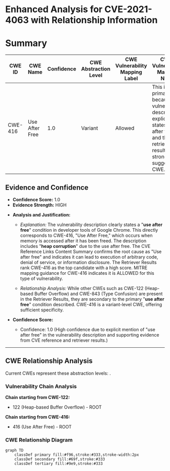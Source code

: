 # Enhanced Analysis for CVE-2021-4063 with Relationship Information

# Summary
| CWE ID | CWE Name | Confidence | CWE Abstraction Level | CWE Vulnerability Mapping Label | CWE-Vulnerability Mapping Notes |
|---|---|---|---|---|---|
| CWE-416 | Use After Free | 1.0 | Variant | Allowed | This is the primary CWE because the vulnerability description explicitly states "Use after free" and the retriever results also strongly suggest this CWE. |

## Evidence and Confidence

*   **Confidence Score:** 1.0
*   **Evidence Strength:** HIGH

- **Analysis and Justification:**  
  - *Explanation:* The vulnerability description clearly states a "**use after free**" condition in developer tools of Google Chrome. This directly corresponds to CWE-416, "Use After Free," which occurs when memory is accessed after it has been freed. The description includes "**heap corruption**" due to the use after free. The CVE Reference Links Content Summary confirms the root cause as "Use after free" and indicates it can lead to execution of arbitrary code, denial of service, or information disclosure. The Retriever Results rank CWE-416 as the top candidate with a high score. MITRE mapping guidance for CWE-416 indicates it is ALLOWED for this type of vulnerability.

  - *Relationship Analysis:* While other CWEs such as CWE-122 (Heap-based Buffer Overflow) and CWE-843 (Type Confusion) are present in the Retriever Results, they are secondary to the primary "**use after free**" condition described. CWE-416 is a variant-level CWE, offering sufficient specificity.

- **Confidence Score:**  
  - Confidence: 1.0 (High confidence due to explicit mention of "use after free" in the vulnerability description and supporting evidence from CVE reference and retriever results.)

---


## CWE Relationship Analysis

Current CWEs represent these abstraction levels: .


### Vulnerability Chain Analysis

**Chain starting from CWE-122:**
- 122 (Heap-based Buffer Overflow) - ROOT


**Chain starting from CWE-416:**
- 416 (Use After Free) - ROOT



### CWE Relationship Diagram

```mermaid
graph TD
    classDef primary fill:#f96,stroke:#333,stroke-width:2px
    classDef secondary fill:#69f,stroke:#333
    classDef tertiary fill:#9e9,stroke:#333
```
